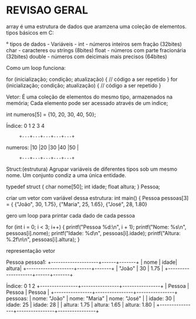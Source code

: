 # REVISAO GERAL

array é uma estrutura de dados que aramzena uma coleção de elementos.
tipos básicos em C:

° tipos de dados - Variáveis -
int - números inteiros sem fração (32bites)
char - caracteres ou strings (8bites)
float - números com parte fracionária (32bites)
double - números com deicimais mais precisos (64bites)

Como um loop funciona:

for (inicialização; condição; atualização) {
    // código a ser repetido
}
for (inicialização; condição; atualização) {
    // código a ser repetido
}

Vetor: 
É uma coleção de elementos do mesmo tipo, armazenados na memória;
Cada elemento pode ser acessado através de um indice;

int numeros[5] = {10, 20, 30, 40, 50};

Índice:   0   1   2   3   4


         +---+---+---+---+---+

numeros: |10 |20 |30 |40 |50 |

         +---+---+---+---+---+

Struct:(estrutura) 
Agrupar variáveis de diferentes tipos sob um mesmo nome.
Um conjunto condiz a uma única entidade.

typedef struct {
    char nome[50];
    int idade;
    float altura;
} Pessoa;

criar um vetor com variável dessa estrutura:
int main() {
    Pessoa pessoas[3] = {
        {"João", 30, 1.75},
        {"Maria", 25, 1.65},
        {"José", 28, 1.80}

gero um loop para printar cada dado de cada pessoa

for (int i = 0; i < 3; i++) {
    printf("Pessoa %d:\n", i + 1);
    printf("Nome: %s\n", pessoas[i].nome);
    printf("Idade: %d\n", pessoas[i].idade);
    printf("Altura: %.2f\n\n", pessoas[i].altura);
}

representação vetor 

Pessoa pessoa1:
+--------------------+------+-------+
|       nome         | idade| altura|
+--------------------+------+-------+
| "João"             |  30  |  1.75 |
+--------------------+------+-------+


Índice:    0                1               2
         +----------------+----------------+----------------+
         | Pessoa         | Pessoa         | Pessoa         |
         +----------------+----------------+----------------+
pessoas: | nome: "João"   | nome: "Maria"  | nome: "José"   |
         | idade: 30      | idade: 25      | idade: 28      |
         | altura: 1.75   | altura: 1.65   | altura: 1.80   |
         +----------------+----------------+----------------+


